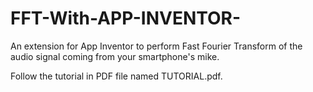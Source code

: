 # FFT-With-APP-INVENTOR-
An extension for App Inventor to perform Fast Fourier Transform of the audio signal coming from your smartphone's mike.

Follow the tutorial in PDF file named TUTORIAL.pdf.
